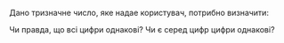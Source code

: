 Дано тризначне число, яке надае користувач, потрибно визначити:

Чи правда, що всі цифри однакові?
Чи є серед цифр цифри однакові?

